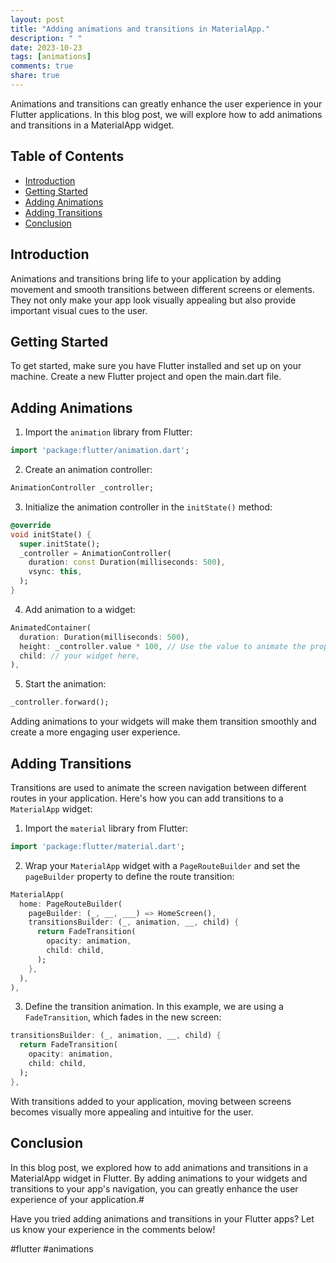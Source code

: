 ```yaml
---
layout: post
title: "Adding animations and transitions in MaterialApp."
description: " "
date: 2023-10-23
tags: [animations]
comments: true
share: true
---
```


Animations and transitions can greatly enhance the user experience in your Flutter applications. In this blog post, we will explore how to add animations and transitions in a MaterialApp widget.

## Table of Contents
- [Introduction](#introduction)
- [Getting Started](#getting-started)
- [Adding Animations](#adding-animations)
- [Adding Transitions](#adding-transitions)
- [Conclusion](#conclusion)

## Introduction
Animations and transitions bring life to your application by adding movement and smooth transitions between different screens or elements. They not only make your app look visually appealing but also provide important visual cues to the user.

## Getting Started
To get started, make sure you have Flutter installed and set up on your machine. Create a new Flutter project and open the main.dart file.

## Adding Animations
1. Import the `animation` library from Flutter:
```dart
import 'package:flutter/animation.dart';
```

2. Create an animation controller:
```dart
AnimationController _controller;
```
   
3. Initialize the animation controller in the `initState()` method:
```dart
@override
void initState() {
  super.initState();
  _controller = AnimationController(
    duration: const Duration(milliseconds: 500),
    vsync: this,
  );
}
```

4. Add animation to a widget:
```dart
AnimatedContainer(
  duration: Duration(milliseconds: 500),
  height: _controller.value * 100, // Use the value to animate the property
  child: // your widget here,
),
```

5. Start the animation:
```dart
_controller.forward();
```

Adding animations to your widgets will make them transition smoothly and create a more engaging user experience.

## Adding Transitions
Transitions are used to animate the screen navigation between different routes in your application. Here's how you can add transitions to a `MaterialApp` widget:

1. Import the `material` library from Flutter:
```dart
import 'package:flutter/material.dart';
```

2. Wrap your `MaterialApp` widget with a `PageRouteBuilder` and set the `pageBuilder` property to define the route transition:
```dart
MaterialApp(
  home: PageRouteBuilder(
    pageBuilder: (_, __, ___) => HomeScreen(),
    transitionsBuilder: (_, animation, __, child) {
      return FadeTransition(
        opacity: animation,
        child: child,
      );
    },
  ),
),
```

3. Define the transition animation. In this example, we are using a `FadeTransition`, which fades in the new screen:
```dart
transitionsBuilder: (_, animation, __, child) {
  return FadeTransition(
    opacity: animation,
    child: child,
  );
},
```

With transitions added to your application, moving between screens becomes visually more appealing and intuitive for the user.

## Conclusion
In this blog post, we explored how to add animations and transitions in a MaterialApp widget in Flutter. By adding animations to your widgets and transitions to your app's navigation, you can greatly enhance the user experience of your application.#

Have you tried adding animations and transitions in your Flutter apps? Let us know your experience in the comments below!

\#flutter #animations
